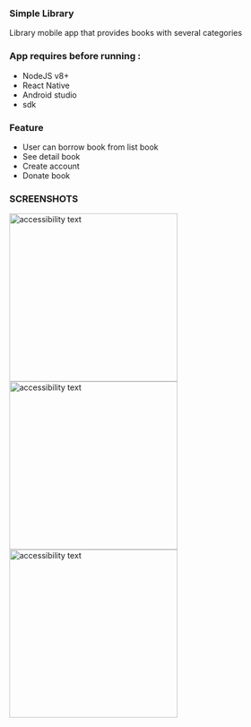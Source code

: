 ### Simple Library
Library mobile app that provides books with several categories

### App requires before running :
- NodeJS v8+
- React Native
- Android studio
- sdk

### Feature
- User can borrow book from list book
- See detail book
- Create account
- Donate book

### SCREENSHOTS
<p align="left">
  <img src="https://raw.githubusercontent.com/rezhariansyah/React-Native-Book-Library-Front-End/master/src/assets/documentations/Screenshot_1564673518.png" width="300" alt="accessibility text">
  <img src="https://raw.githubusercontent.com/rezhariansyah/React-Native-Book-Library-Front-End/master/src/assets/documentations/Screenshot_1564673536.png" width="300" alt="accessibility text">
  <img src="https://raw.githubusercontent.com/rezhariansyah/React-Native-Book-Library-Front-End/master/src/assets/documentations/Screenshot_1564673545.png" width="300" alt="accessibility text">
</p>

